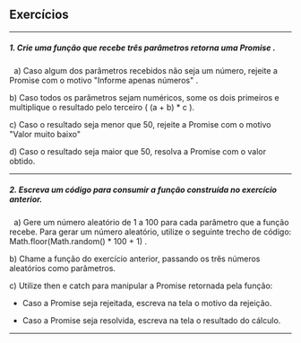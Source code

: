 ## Exercícios

___
##### 1. Crie uma função que recebe três parâmetros retorna uma Promise .

&nbsp;
a) Caso algum dos parâmetros recebidos não seja um número, rejeite a Promise com o motivo "Informe apenas números" .

b) Caso todos os parâmetros sejam numéricos, some os dois primeiros e multiplique o resultado pelo terceiro ( (a + b) * c ).

c) Caso o resultado seja menor que 50, rejeite a Promise com o motivo "Valor muito baixo"

d) Caso o resultado seja maior que 50, resolva a Promise com o valor obtido.
___


##### 2. Escreva um código para consumir a função construída no exercício anterior.

&nbsp;
a) Gere um número aleatório de 1 a 100 para cada parâmetro que a função recebe. Para gerar um número aleatório, utilize o seguinte trecho de código: Math.floor(Math.random() * 100 + 1) .

b) Chame a função do exercício anterior, passando os três números aleatórios como parâmetros.

c) Utilize then e catch para manipular a Promise retornada pela função:

 - Caso a Promise seja rejeitada, escreva na tela o motivo da rejeição.

 - Caso a Promise seja resolvida, escreva na tela o resultado do cálculo.

 ___







 